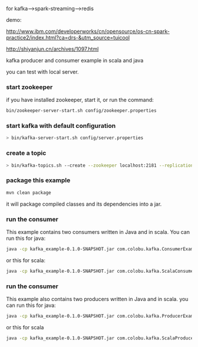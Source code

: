 for kafka-->spark-streaming-->redis

demo:

http://www.ibm.com/developerworks/cn/opensource/os-cn-spark-practice2/index.html?ca=drs-&utm_source=tuicool

http://shiyanjun.cn/archives/1097.html





kafka producer and consumer example in scala and java

you can test with local server.

### start zookeeper
if you have installed zookeeper, start it, or
run the command:
``` sh
bin/zookeeper-server-start.sh config/zookeeper.properties
```

### start kafka with default configuration
``` sh
> bin/kafka-server-start.sh config/server.properties
```

### create a topic
``` sh
> bin/kafka-topics.sh --create --zookeeper localhost:2181 --replication-factor 1 --partitions 10 --topic test_topic
```

### package this example
``` sh
mvn clean package
```

it will package compiled classes and its dependencies into a jar.

### run the consumer
This example contains two consumers written in Java and in scala.
You can run this for java:
``` sh
java -cp kafka_example-0.1.0-SNAPSHOT.jar com.colobu.kafka.ConsumerExample localhost:2181 group1 test_topic 10 0
```

or this for scala:
``` sh
java -cp kafka_example-0.1.0-SNAPSHOT.jar com.colobu.kafka.ScalaConsumerExample localhost:2181 group1 test_topic 10 0
```

### run the consumer
This example also contains two producers written in Java and in scala.
you can run this for java:
``` sh
java -cp kafka_example-0.1.0-SNAPSHOT.jar com.colobu.kafka.ProducerExample 10000 colobu localhost:9092
```
or this for scala
``` sh
java -cp kafka_example-0.1.0-SNAPSHOT.jar com.colobu.kafka.ScalaProducerExample 10000 colobu localhost:9092
```

